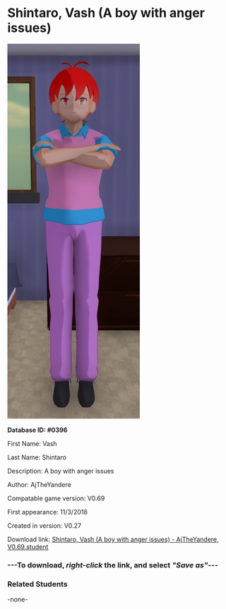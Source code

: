 # Shintaro, Vash (A boy with anger issues)

<img src="../../Files/Images/Shintaro, Vash (A boy with anger issues).png" title="Shintaro, Vash (A boy with anger issues) - AjTheYandere, V0.69">

**Database ID: #0396**

First Name: Vash

Last Name: Shintaro

Description: A boy with anger issues

Author: AjTheYandere

Compatable game version: V0.69

First appearance: 11/3/2018

Created in version: V0.27

Download link: <a href="https://raw.githubusercontent.com/Arbiter1223/Daigaku-Gurashi-Custom-Students/master/Files/Student%20Files/Shintaro%2C%20Vash%20(A%20boy%20with%20anger%20issues)%20-%20AjTheYandere%2C%20V0.69.student">Shintaro, Vash (A boy with anger issues) - AjTheYandere, V0.69.student</a>

### ---**To download, _right-click_ the link, and select _"Save as"_**---

### Related Students

-none-
